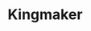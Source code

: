 ---
title: "Kingmaker"
summary: "British indie rock group from Kingston upon Hull, formed in 1990 by ex-Tombstone Graffiti members Loz Hardy and Myles Howell , along with ex-puppeteer John Andrew . Reformed by Myles Howell and John Andrew to play live shows in 2010 sans lead singer and guitar player Loz Hardy, substituting a new lead vocalist, an additional guitar player, and a keyboard player."
image: "kingmaker.jpg"
apple_music_artist_url: "https://music.apple.com/gb/artist/kingmaker/18423451"
---